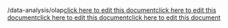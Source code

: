 /data-analysis/olap<a href="https://github.com/BotParty/homelab_status_page/blob/main/data-analysis/olap">click here to edit this document</a><a href="https://github.com/BotParty/homelab_status_page/blob/main/data-analysis/olap">click here to edit this document</a><a href="https://github.com/BotParty/homelab_status_page/blob/main/src//data-analysis/olap">click here to edit this document</a><a href="https://github.com/BotParty/homelab_status_page/blob/main/src//data-analysis/olap">click here to edit this document</a>